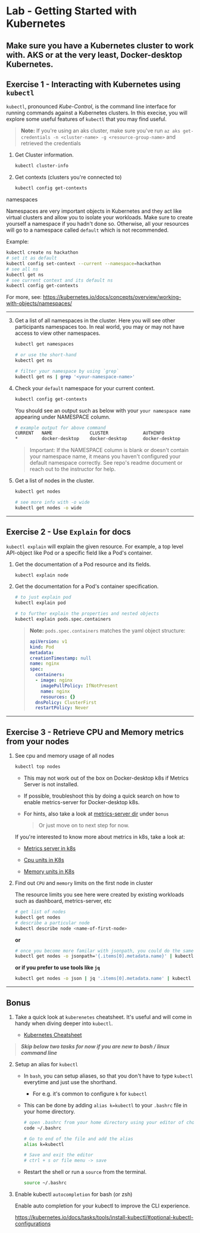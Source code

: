 # Lab - Getting Started with Kubernetes

## Make sure you have a Kubernetes cluster to work with. AKS or at the very least, Docker-desktop Kubernetes. 

## Exercise 1 - Interacting with Kubernetes using `kubectl`

```kubectl```, pronounced *Kube-Control*, is the  command line interface for running commands against a Kubernetes clusters. In this execise, you will explore some useful features of ```kubectl``` that you may find useful.

> **Note:** If you're using an aks cluster, make sure you've run `az aks get-credentials -n <cluster-name> -g <resource-group-name>` and retrieved the credentials

1. Get Cluster information.

    ```bash
    kubectl cluster-info
    ```

2. Get contexts (clusters you're connected to)

    ```bash
    kubectl config get-contexts
    ```
    
namespaces

Namespaces are very important objects in Kubernetes and they act like virtual clusters and allow you to isolate your workloads. Make sure to create yourself a namespace if you hadn't done so. Otherwise, all your resources will go to a namespace called `default` which is not recommended.

Example:
```bash
kubectl create ns hackathon
# set it as default
kubectl config set-context --current --namespace=hackathon
# see all ns
kubectl get ns
# see current context and its default ns
kubectl config get-contexts
```
For more, see: https://kubernetes.io/docs/concepts/overview/working-with-objects/namespaces/

---
3. Get a list of all namespaces in the cluster. Here you will see other participants namespaces too. In real world, you may or may not have access to view other namespaces.


    ```bash
    kubectl get namespaces

    # or use the short-hand
    kubectl get ns

    # filter your namespace by using `grep`
    kubectl get ns | grep '<your-namespace-name>' 
    ```

4. Check your `default` namespace for your current context.

    ```bash
    kubectl config get-contexts     
    ```

    You should see an output such as below with your `your namespace name` appearing under NAMESPACE column. 

    ```bash
    # example output for above command 
    CURRENT   NAME              CLUSTER             AUTHINFO               NAMESPACE
    *         docker-desktop    docker-desktop      docker-desktop         <your-namespace-name>
    ```

    > Important: If the NAMESPACE column is blank or doesn't contain your namespace name, it means you haven't configured your default namespace correctly. See repo's readme document or reach out to the instructor for help.

4. Get a list of nodes in the cluster.

    ```bash
    kubectl get nodes 

    # see more info with -o wide
    kubectl get nodes -o wide

    ```
 ---

## Exercise 2 - Use `Explain` for docs

```kubectl explain``` will explain the given resource. For example, a top level API-object like Pod or a specific field like a Pod's container. 

1. Get the documentation of a Pod resource and its fields.

    ```bash
    kubectl explain node
    ```

2. Get the documentation for a Pod's container specification.

    ```bash
    # to just explain pod
    kubectl explain pod  

    # to further explain the properties and nested objects
    kubectl explain pods.spec.containers
    ```

    > **Note:** ```pods.spec.containers``` matches the yaml object structure:
    > ```yaml
    > apiVersion: v1
    > kind: Pod
    > metadata:
    > creationTimestamp: null
    > name: nginx
    > spec:
    >   containers:
    >   - image: nginx
    >     imagePullPolicy: IfNotPresent
    >     name: nginx
    >     resources: {}
    >   dnsPolicy: ClusterFirst
    >   restartPolicy: Never
    > ```

---

## Exercise 3 - Retrieve CPU and Memory metrics from your nodes

1. See cpu and memory usage of all nodes

    ```bash        
    kubectl top nodes    
    ```

    * This may not work out of the box on Docker-desktop k8s if Metrics Server is not installed.
    * If possible, troubleshoot this by doing a quick search on how to enable metrics-server for Docker-desktop k8s. 
    * For hints, also take a look at [metrics-server dir](./metrics-server/) under `bonus`
    
        > Or just move on to next step for now.

    If you're interested to know more about metrics in k8s, take a look at:   

    * [Metrics server in k8s](https://github.com/kubernetes-sigs/metrics-server)
    
    * [Cpu units in K8s](https://kubernetes.io/docs/tasks/configure-pod-container/assign-cpu-resource/#cpu-units)

    * [Memory units in K8s](https://kubernetes.io/docs/tasks/configure-pod-container/assign-memory-resource/#memory-units)

2. Find out `CPU` and `memory` limits on the first node in cluster

    The resource limits you see here were created by existing workloads such as dashboard, metrics-server, etc

    ```bash    
    # get list of nodes
    kubectl get nodes     
    # describe a particular node
    kubectl describe node <name-of-first-node> 
    ```

    **or**
    ```bash
    # once you become more familar with jsonpath, you could do the same like this
    kubectl get nodes -o jsonpath='{.items[0].metadata.name}' | kubectl describe node
    ```

    **or if you prefer to use tools like `jq`**
    ```bash
    kubectl get nodes -o json | jq '.items[0].metadata.name' | kubectl describe node
    ```
---

## Bonus

1. Take a quick look at `kuberenetes` cheatsheet. It's useful and will come in handy when diving deeper into `kubectl`.

    * [Kubernetes Cheatsheet](https://kubernetes.io/docs/reference/kubectl/cheatsheet/)

 > **_Skip below two tasks for now if you are new to bash / linux command line_**

2. Setup an alias for `kubectl`

    * In `bash`, you can setup aliases, so that you don't have to type `kubectl` everytime and just use the shorthand.

        * For e.g. it's common to configure `k` for `kubectl`

    * This can be done by adding `alias k=kubectl` to your `.bashrc` file in your home directory.

        ```bash    
        # open .bashrc from your home directory using your editor of choice. 
        code ~/.bashrc

        # Go to end of the file and add the alias
        alias k=kubectl

        # Save and exit the editor
        # ctrl + s or file menu -> save
        ```  

    * Restart the shell or run a `source` from the terminal.

        ```bash
        source ~/.bashrc
        ```

2. Enable kubectl `autocompletion` for bash (or zsh)   

    Enable auto completion for your kubectl to improve the CLI experience. 

    https://kubernetes.io/docs/tasks/tools/install-kubectl/#optional-kubectl-configurations

